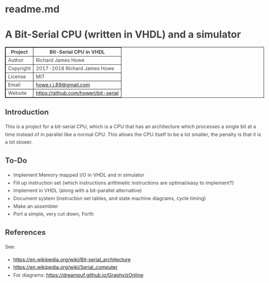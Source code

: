 # readme.md
# A Bit-Serial CPU (written in VHDL) and a simulator

| Project   | Bit-Serial CPU in VHDL                 |
| --------- | -------------------------------------- |
| Author    | Richard James Howe                     |
| Copyright | 2017-2018 Richard James Howe           |
| License   | MIT                                    |
| Email     | howe.r.j.89@gmail.com                  |
| Website   | <https://github.com/howerj/bit-serial> |

## Introduction

This is a project for a bit-serial CPU, which is a CPU that has an architecture
which processes a single bit at a time instead of in parallel like a normal
CPU. This allows the CPU itself to be a lot smaller, the penalty is that it is
a lot slower.

## To-Do

* Implement Memory mapped I/O in VHDL and in simulator
* Fill up instruction set (which instructions arithmetic instructions are optimal/easy to implement?)
* Implement in VHDL (along with a bit-parallel alternative)
* Document system (instruction set tables, and state machine diagrams, cycle timing)
* Make an assembler
* Port a simple, very cut down, Forth

## References

See:

* <https://en.wikipedia.org/wiki/Bit-serial_architecture>
* <https://en.wikipedia.org/wiki/Serial_computer>
* For diagrams: <https://dreampuf.github.io/GraphvizOnline>

<style type="text/css">body{margin:40px auto;max-width:850px;line-height:1.6;font-size:16px;color:#444;padding:0 10px}h1,h2,h3{line-height:1.2}table {width: 100%; border-collapse: collapse;}table, th, td{border: 1px solid black;}code { color: #091992; } </style>
